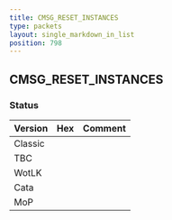 ```yaml
---
title: CMSG_RESET_INSTANCES
type: packets
layout: single_markdown_in_list
position: 798
---
```


## CMSG_RESET_INSTANCES

### Status

Version    | Hex        | Comment
---------- | ---------- | ---------- 
Classic    |            |
TBC        |            |
WotLK      |            |
Cata       |            |
MoP        |            |